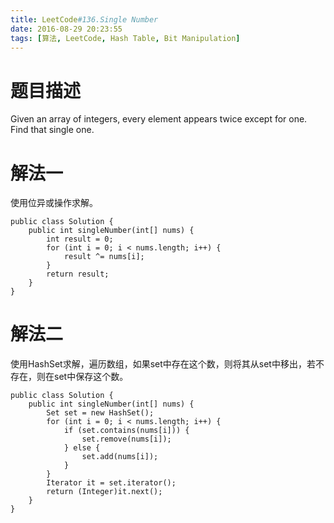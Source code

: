 ```yaml
---
title: LeetCode#136.Single Number
date: 2016-08-29 20:23:55
tags: [算法, LeetCode, Hash Table, Bit Manipulation]
---
```

# 题目描述
Given an array of integers, every element appears twice except for one. Find that single one.
# 解法一
使用位异或操作求解。
```
public class Solution {
    public int singleNumber(int[] nums) {
        int result = 0;
        for (int i = 0; i < nums.length; i++) {
            result ^= nums[i];
        }
        return result;
    }
}
```
<!--more-->
# 解法二
使用HashSet求解，遍历数组，如果set中存在这个数，则将其从set中移出，若不存在，则在set中保存这个数。
```
public class Solution {
    public int singleNumber(int[] nums) {
        Set set = new HashSet();
        for (int i = 0; i < nums.length; i++) {
            if (set.contains(nums[i])) {
                set.remove(nums[i]);
            } else {
                set.add(nums[i]);
            }
        }
        Iterator it = set.iterator();
        return (Integer)it.next();
    }
}
```